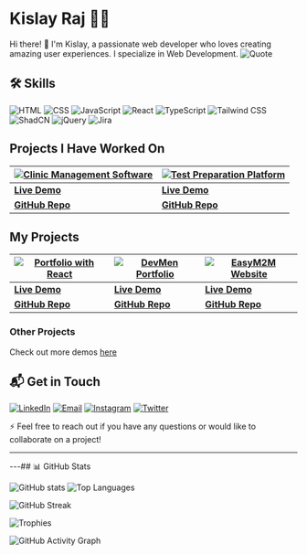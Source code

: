 # Kislay Raj 🧑‍💻

Hi there! 👋 I'm Kislay, a passionate web developer who loves creating amazing user experiences. I specialize in Web Development.
![Quote](https://quotes-github-readme.vercel.app/api?type=horizontal&theme=dark)

## 🛠️ Skills

![HTML](https://img.shields.io/badge/-HTML-E34F26?style=for-the-badge&logo=html5&logoColor=white)
![CSS](https://img.shields.io/badge/-CSS-1572B6?style=for-the-badge&logo=css3&logoColor=white)
![JavaScript](https://img.shields.io/badge/-JavaScript-F7DF1E?style=for-the-badge&logo=javascript&logoColor=black)
![React](https://img.shields.io/badge/-React-61DAFB?style=for-the-badge&logo=react&logoColor=black)
![TypeScript](https://img.shields.io/badge/-TypeScript-3178C6?style=for-the-badge&logo=typescript&logoColor=white)
![Tailwind CSS](https://img.shields.io/badge/-Tailwind%20CSS-38B2AC?style=for-the-badge&logo=tailwind-css&logoColor=white)
![ShadCN](https://img.shields.io/badge/-ShadCN-38B2AC?style=for-the-badge&logo=shadcn&logoColor=white)
![jQuery](https://img.shields.io/badge/-jQuery-0769AD?style=for-the-badge&logo=jquery&logoColor=white)
![Jira](https://img.shields.io/badge/-Jira-0052CC?style=for-the-badge&logo=jira&logoColor=white)




## Projects I Have Worked On

| [![Clinic Management Software](https://img.shields.io/badge/Clinic_Management_Software-Explore-green)](https://manipal-client.vercel.app/) | [![Test Preparation Platform](https://img.shields.io/badge/Online_Test_Preparation-Explore-green)](https://testworld.co.in/) |
|-----------------------------------------------------------------------------------------------------------------|-------------------------------------------------------------------------------------------------|
| **[Live Demo](https://manipal-client.vercel.app/)** | **[Live Demo](https://testworld.co.in/)** |
| **[GitHub Repo](https://github.com/kislayrajj/manipal-client)** | **[GitHub Repo](https://github.com/Vedic-Technologies/online-test)** |




## My Projects

| [![Portfolio with React](https://img.shields.io/badge/Portfolio_with_React-Explore-orange)](https://portfolio-w-react.vercel.app/) | [![DevMen Portfolio](https://img.shields.io/badge/DevMen_Portfolio-Explore-white)](https://dev-men-portfolio.vercel.app/) | [![EasyM2M Website](https://img.shields.io/badge/EasyM2M-Explore-darkgreen)](https://easy-m2-m.vercel.app/) |
|-------------------------------------------------------------------------------------------------------------|------------------------------------------------------------------------------------------------------|------------------------------------------------------------------------------------------------------|
| **[Live Demo](https://portfolio-w-react.vercel.app/)** | **[Live Demo](https://dev-men-portfolio.vercel.app/)** | **[Live Demo](https://easy-m2-m.vercel.app/)** |
| **[GitHub Repo](https://github.com/kislayrajj/Portfolio-w-React)** | **[GitHub Repo](https://github.com/kislayrajj/DevMen-Portfolio)** | **[GitHub Repo](https://github.com/kislayrajj/EasyM2M)** |

### Other Projects
Check out more demos [here](https://portfolio-w-react.vercel.app/Projects)



## 📬 Get in Touch

[![LinkedIn](https://img.shields.io/badge/-LinkedIn-0A66C2?style=for-the-badge&logo=linkedin&logoColor=white)](https://www.linkedin.com/in/kislay-raj-b462502a6)
[![Email](https://img.shields.io/badge/-Email-D14836?style=for-the-badge&logo=gmail&logoColor=white)](mailto:kislayraj751@gmail.com)
[![Instagram](https://img.shields.io/badge/-Instagram-E4405F?style=for-the-badge&logo=instagram&logoColor=white)](https://www.instagram.com/kislayrajj)
[![Twitter](https://img.shields.io/badge/-Twitter-1DA1F2?style=for-the-badge&logo=twitter&logoColor=white)](https://www.twitter.com/Kislayrajj)

⚡ Feel free to reach out if you have any questions or would like to collaborate on a project!

---

---## 📊 GitHub Stats

![GitHub stats](https://github-readme-stats.vercel.app/api?username=kislayrajj&show_icons=true&theme=radical)
![Top Languages](https://github-readme-stats.vercel.app/api/top-langs/?username=kislayrajj&layout=compact&theme=radical)

![GitHub Streak](https://streak-stats.demolab.com/?user=kislayrajj&theme=radical)

![Trophies](https://github-profile-trophy.vercel.app/?username=kislayrajj&theme=radical)

![GitHub Activity Graph](https://github-readme-activity-graph.vercel.app/graph?username=kislayrajj&theme=github)
